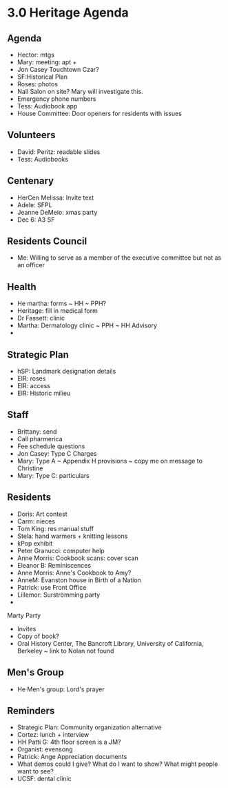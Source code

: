 # 3.0 Heritage Agenda

## Agenda

* Hector: mtgs
* Mary: meeting: apt +
* Jon Casey Touchtown Czar?
* SF:Historical Plan
* Roses: photos
* Nail Salon on site? Mary will investigate this.
* Emergency phone numbers
* Tess: Audiobook app
* House Committee: Door openers for residents with issues


## Volunteers

* David: Peritz: readable slides
* Tess: Audiobooks

## Centenary

* HerCen Melissa: Invite text
* Adele: SFPL
* Jeanne DeMeio: xmas party
* Dec 6: A3 SF


## Residents Council

* Me: Willing to serve as a member of the executive committee but not as an officer

## Health

* He martha: forms ~ HH ~ PPH?
* Heritage: fill in medical form
* Dr Fassett: clinic
* Martha: Dermatology clinic ~ PPH ~ HH Advisory
*

## Strategic Plan

* hSP: Landmark designation details
* EIR: roses
* EIR: access
* EIR: Historic milieu

## Staff

* Brittany: send
* Call pharmerica
* Fee schedule questions
* Jon Casey: Type C Charges
* Mary: Type A ~ Appendix H provisions ~ copy me on message to Christine
* Mary: Type C: particulars

## Residents

* Doris: Art contest
* Carm: nieces
* Tom King: res manual stuff
* Stela: hand warmers + knitting lessons
* kPop exhibit
* Peter Granucci: computer help
* Anne Morris: Cookbook scans: cover scan
* Eleanor B: Reminiscences
* Anne Morris: Anne's Cookbook to Amy?
* AnneM: Evanston house in Birth of a Nation
* Patrick: use Front Office
* Lillemor: Surströmming party
*

Marty Party

* Invites
* Copy of book?
* Oral History Center, The Bancroft Library, University of California, Berkeley ~ link to Nolan not found

## Men's Group

* He Men's group: Lord's prayer

## Reminders

* Strategic Plan: Community organization alternative
* Cortez: lunch + interview
* HH Patti G: 4th floor screen is a JM?
* Organist: evensong
* Patrick: Ange Appreciation documents
* What demos could I give? What do I want to show? What might people want to see?
* UCSF: dental clinic
